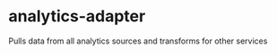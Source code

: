 analytics-adapter
=================

Pulls data from all analytics sources and transforms for other services
